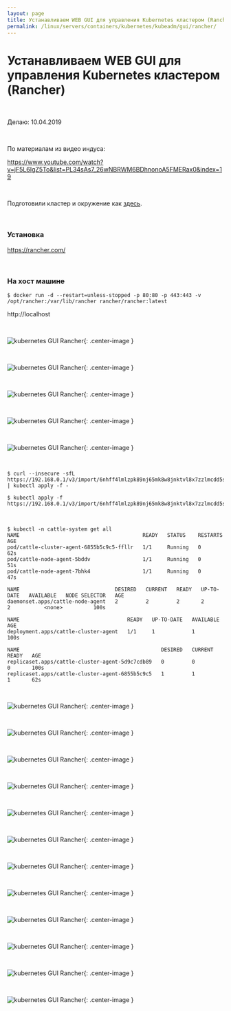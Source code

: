 ```yaml
---
layout: page
title: Устанавливаем WEB GUI для управления Kubernetes кластером (Rancher)
permalink: /linux/servers/containers/kubernetes/kubeadm/gui/rancher/
---
```


# Устанавливаем WEB GUI для управления Kubernetes кластером (Rancher)

<br/>

Делаю: 10.04.2019

<br/>

По материалам из видео индуса:

https://www.youtube.com/watch?v=jF5L6IgZ5To&list=PL34sAs7_26wNBRWM6BDhnonoA5FMERax0&index=19

<br/>

Подготовили кластер и окружение как <a href="/linux/servers/containers/kubernetes/kubeadm/prepared-cluster/">здесь</a>.

<br/>

### Установка

https://rancher.com/

<br/>

### На хост машине

    $ docker run -d --restart=unless-stopped -p 80:80 -p 443:443 -v /opt/rancher:/var/lib/rancher rancher/rancher:latest

http://localhost

<br/>

![kubernetes GUI Rancher](/img/linux/servers/containers/kubernetes/kubeadm/gui/rancher/rancher-01.png "kubernetes GUI Rancher"){: .center-image }

<br/>

![kubernetes GUI Rancher](/img/linux/servers/containers/kubernetes/kubeadm/gui/rancher/rancher-02.png "kubernetes GUI Rancher"){: .center-image }

<br/>

![kubernetes GUI Rancher](/img/linux/servers/containers/kubernetes/kubeadm/gui/rancher/rancher-03.png "kubernetes GUI Rancher"){: .center-image }

<br/>

![kubernetes GUI Rancher](/img/linux/servers/containers/kubernetes/kubeadm/gui/rancher/rancher-04.png "kubernetes GUI Rancher"){: .center-image }

<br/>

![kubernetes GUI Rancher](/img/linux/servers/containers/kubernetes/kubeadm/gui/rancher/rancher-05.png "kubernetes GUI Rancher"){: .center-image }

<br/>

    $ curl --insecure -sfL https://192.168.0.1/v3/import/6nhff4lmlzpk89nj65mk8w8jnktvl8x7zzlmcdd5strzjmzc9474vz.yaml | kubectl apply -f -

    $ kubectl apply -f https://192.168.0.1/v3/import/6nhff4lmlzpk89nj65mk8w8jnktvl8x7zzlmcdd5strzjmzc9474vz.yaml

<br/>

    $ kubectl -n cattle-system get all
    NAME                                        READY   STATUS    RESTARTS   AGE
    pod/cattle-cluster-agent-6855b5c9c5-ffllr   1/1     Running   0          62s
    pod/cattle-node-agent-5bddv                 1/1     Running   0          51s
    pod/cattle-node-agent-7bhk4                 1/1     Running   0          47s

    NAME                               DESIRED   CURRENT   READY   UP-TO-DATE   AVAILABLE   NODE SELECTOR   AGE
    daemonset.apps/cattle-node-agent   2         2         2       2            2           <none>          100s

    NAME                                   READY   UP-TO-DATE   AVAILABLE   AGE
    deployment.apps/cattle-cluster-agent   1/1     1            1           100s

    NAME                                              DESIRED   CURRENT   READY   AGE
    replicaset.apps/cattle-cluster-agent-5d9c7cdb89   0         0         0       100s
    replicaset.apps/cattle-cluster-agent-6855b5c9c5   1         1         1       62s

<br/>

![kubernetes GUI Rancher](/img/linux/servers/containers/kubernetes/kubeadm/gui/gui/rancher/rancher-06.png "kubernetes GUI Rancher"){: .center-image }

<br/>

![kubernetes GUI Rancher](/img/linux/servers/containers/kubernetes/kubeadm/gui/gui/rancher/rancher-07.png "kubernetes GUI Rancher"){: .center-image }

<br/>

![kubernetes GUI Rancher](/img/linux/servers/containers/kubernetes/kubeadm/gui/rancher/rancher-08.png "kubernetes GUI Rancher"){: .center-image }

<br/>

![kubernetes GUI Rancher](/img/linux/servers/containers/kubernetes/kubeadm/gui/rancher/rancher-09.png "kubernetes GUI Rancher"){: .center-image }

<br/>

![kubernetes GUI Rancher](/img/linux/servers/containers/kubernetes/kubeadm/gui/rancher/rancher-10.png "kubernetes GUI Rancher"){: .center-image }

<br/>

![kubernetes GUI Rancher](/img/linux/servers/containers/kubernetes/kubeadm/gui/rancher/rancher-11.png "kubernetes GUI Rancher"){: .center-image }

<br/>

![kubernetes GUI Rancher](/img/linux/servers/containers/kubernetes/kubeadm/gui/rancher/rancher-12.png "kubernetes GUI Rancher"){: .center-image }

<br/>

![kubernetes GUI Rancher](/img/linux/servers/containers/kubernetes/kubeadm/gui/rancher/rancher-13.png "kubernetes GUI Rancher"){: .center-image }

<br/>

![kubernetes GUI Rancher](/img/linux/servers/containers/kubernetes/kubeadm/gui/rancher/rancher-14.png "kubernetes GUI Rancher"){: .center-image }

<br/>

![kubernetes GUI Rancher](/img/linux/servers/containers/kubernetes/kubeadm/gui/rancher/rancher-15.png "kubernetes GUI Rancher"){: .center-image }

<br/>

![kubernetes GUI Rancher](/img/linux/servers/containers/kubernetes/kubeadm/gui/rancher/rancher-16.png "kubernetes GUI Rancher"){: .center-image }

<br/>

![kubernetes GUI Rancher](/img/linux/servers/containers/kubernetes/kubeadm/gui/rancher/rancher-17.png "kubernetes GUI Rancher"){: .center-image }
